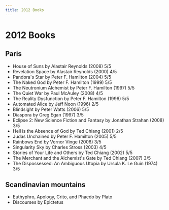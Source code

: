 ```yaml
---
title: 2012 Books
---
```


# 2012 Books

## Paris

- House of Suns by Alastair Reynolds (2008) 5/5
- Revelation Space by Alastair Reynolds (2000) 4/5
- Pandora's Star by Peter F. Hamilton (2004) 5/5
- The Naked God by Peter F. Hamilton (1999) 5/5
- The Neutronium Alchemist by Peter F. Hamilton (1997) 5/5
- The Quiet War by Paul McAuley (2008) 4/5
- The Reality Dysfunction by Peter F. Hamilton (1996) 5/5
- Automated Alice by Jeff Noon (1996) 2/5
- Blindsight by Peter Watts (2006) 5/5
- Diaspora by Greg Egan (1997) 3/5
- Eclipse 2: New Science Fiction and Fantasy by Jonathan Strahan (2008) 3/5
- Hell is the Absence of God by Ted Chiang (2001) 2/5
- Judas Unchained by Peter F. Hamilton (2005) 5/5
- Rainbows End by Vernor Vinge (2006) 3/5
- Singularity Sky by Charles Stross (2003) 4/5
- Stories of Your Life and Others by Ted Chiang (2002) 5/5
- The Merchant and the Alchemist's Gate by Ted Chiang (2007) 3/5
- The Dispossessed: An Ambiguous Utopia by Ursula K. Le Guin (1974) 3/5

## Scandinavian mountains

- Euthyphro, Apology, Crito, and Phaedo by Plato
- Discourses by Epictetus
